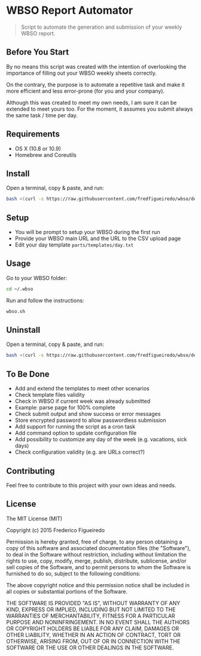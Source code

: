 # WBSO Report Automator

> Script to automate the generation and submission of your weekly WBSO report.

## Before You Start

By no means this script was created with the intention of overlooking the importance of filling
out your WBSO weekly sheets correctly.

On the contrary, the purpose is to automate a repetitive task and make it more efficient
and less error-prone (for you and your company).

Although this was created to meet my own needs, I am sure it can be extended to meet yours too.
For the moment, it assumes you submit always the same task / time per day.


## Requirements

* OS X (10.8 or 10.9)
* Homebrew and Coreutils


## Install

Open a terminal, copy & paste, and run:

```sh
bash <(curl -s https://raw.githubusercontent.com/fredfigueiredo/wbso/dev/install.sh)
```


## Setup

* You will be prompt to setup your WBSO during the first run
* Provide your WBSO main URL and the URL to the CSV upload page
* Edit your day template `parts/templates/day.txt`


## Usage

Go to your WBSO folder:
```sh
cd ~/.wbso
```

Run and follow the instructions:
```sh
wbso.sh
```

## Uninstall

Open a terminal, copy & paste, and run:

```sh
bash <(curl -s https://raw.githubusercontent.com/fredfigueiredo/wbso/dev/uninstall.sh)
```

## To Be Done

* Add and extend the templates to meet other scenarios
* Check template files validity
* Check in WBSO if current week was already submitted
 * Example: parse page for 100% complete
* Check submit output and show success or error messages
* Store encrypted password to allow passwordless submission
* Add support for running the script as a cron task
* Add command option to update configuration file
* Add possibility to customize any day of the week (e.g. vacations, sick days)
* Check configuration validity (e.g. are URLs correct?)


## Contributing

Feel free to contribute to this project with your own ideas and needs.


## License

The MIT License (MIT)

Copyright (c) 2015 Frederico Figueiredo

Permission is hereby granted, free of charge, to any person obtaining a copy
of this software and associated documentation files (the "Software"), to deal
in the Software without restriction, including without limitation the rights
to use, copy, modify, merge, publish, distribute, sublicense, and/or sell
copies of the Software, and to permit persons to whom the Software is
furnished to do so, subject to the following conditions:

The above copyright notice and this permission notice shall be included in all
copies or substantial portions of the Software.

THE SOFTWARE IS PROVIDED "AS IS", WITHOUT WARRANTY OF ANY KIND, EXPRESS OR
IMPLIED, INCLUDING BUT NOT LIMITED TO THE WARRANTIES OF MERCHANTABILITY,
FITNESS FOR A PARTICULAR PURPOSE AND NONINFRINGEMENT. IN NO EVENT SHALL THE
AUTHORS OR COPYRIGHT HOLDERS BE LIABLE FOR ANY CLAIM, DAMAGES OR OTHER
LIABILITY, WHETHER IN AN ACTION OF CONTRACT, TORT OR OTHERWISE, ARISING FROM,
OUT OF OR IN CONNECTION WITH THE SOFTWARE OR THE USE OR OTHER DEALINGS IN THE
SOFTWARE.
